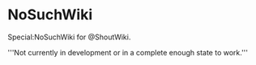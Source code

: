 NoSuchWiki
==========

Special:NoSuchWiki for @ShoutWiki.

'''Not currently in development or in a complete enough state to work.'''
